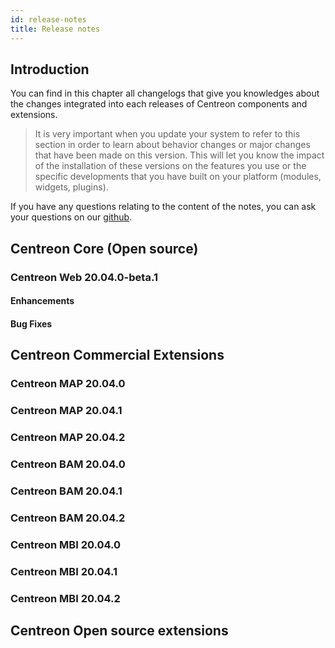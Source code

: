 ```yaml
---
id: release-notes
title: Release notes
---
```


## Introduction

You can find in this chapter all changelogs that give you knowledges about the
changes integrated into each releases of Centreon components and extensions.

> It is very important when you update your system to refer to this section in
> order to learn about behavior changes or major changes that have been made on
> this version. This will let you know the impact of the installation of these
> versions on the features you use or the specific developments that you have
> built on your platform (modules, widgets, plugins).

If you have any questions relating to the content of the notes, you can ask your
questions on our [github](https://github.com/centreon/centreon).


## Centreon Core (Open source)

<!--DOCUSAURUS_CODE_TABS-->
<!--Centreon Web -->

### Centreon Web 20.04.0-beta.1

#### Enhancements

#### Bug Fixes

<!--Centreon Engine -->

<!--Centreon Broker -->


<!--END_DOCUSAURUS_CODE_TABS-->

## Centreon Commercial Extensions

<!--DOCUSAURUS_CODE_TABS-->

<!--Centreon MAP -->

### Centreon MAP 20.04.0

### Centreon MAP 20.04.1

### Centreon MAP 20.04.2

<!--Centreon BAM -->

### Centreon BAM 20.04.0

### Centreon BAM 20.04.1

### Centreon BAM 20.04.2

<!--Centreon MBI -->

### Centreon MBI 20.04.0

### Centreon MBI 20.04.1

### Centreon MBI 20.04.2

<!--END_DOCUSAURUS_CODE_TABS-->


## Centreon Open source extensions 

<!--DOCUSAURUS_CODE_TABS-->

<!--Centreon DSM -->

<!--Centreon Open Ticket  -->


<!--END_DOCUSAURUS_CODE_TABS-->

